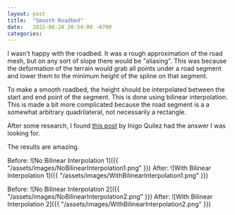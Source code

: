 ```yaml
---
layout: post
title:  "Smooth Roadbed"
date:   2022-08-28 20:54:00 -0700
categories: 
---
```


I wasn't happy with the roadbed.  It was a rough approximation of the road mesh, but on any sort of slope there would be "aliasing".  This was because the deformation of the terrain would grab all points under a road segment and lower them to the minimum height of the spline on that segment.

To make a smooth roadbed, the height should be interpolated between the start and end point of the segment.  This is done using bilinear interpolation.  This is made a bit more complicated because the road segment is a a somewhat arbitrary quadrilateral, not necessarily a rectangle.

After some research, I found [this post](https://iquilezles.org/articles/ibilinear/) by Inigo Quilez had the answer I was looking for.

The results are amazing. 

Before:
![No Bilinear Interpolation 1]({{ "/assets/images/NoBilinearInterpolation1.png" }})
After:
![With Bilinear Interpolation 1]({{ "/assets/images/WithBilinearInterpolation1.png" }})

Before:
![No Bilinear Interpolation 2]({{ "/assets/images/NoBilinearInterpolation2.png" }})
After:
![With Bilinear Interpolation 2]({{ "/assets/images/WithBilinearInterpolation2.png" }})



